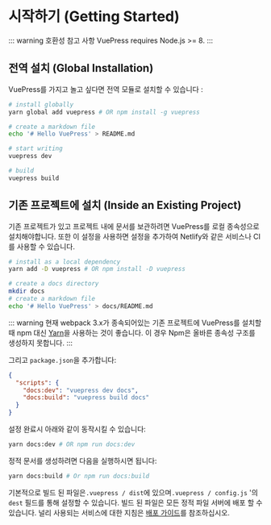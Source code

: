 # 시작하기 (Getting Started)

::: warning 호환성 참고 사항
VuePress requires Node.js >= 8.
:::

## 전역 설치 (Global Installation)

VuePress를 가지고 놀고 싶다면 전역 모듈로 설치할 수 있습니다 :

``` bash
# install globally
yarn global add vuepress # OR npm install -g vuepress

# create a markdown file
echo '# Hello VuePress' > README.md

# start writing
vuepress dev

# build
vuepress build
```

## 기존 프로젝트에 설치 (Inside an Existing Project)

기존 프로젝트가 있고 프로젝트 내에 문서를 보관하려면 VuePress를 로컬 종속성으로 설치해야합니다. 또한 이 설정을 사용하면 설정을 추가하여 Netlify와 같은 서비스나 CI를 사용할 수 있습니다.

``` bash
# install as a local dependency
yarn add -D vuepress # OR npm install -D vuepress

# create a docs directory
mkdir docs
# create a markdown file
echo '# Hello VuePress' > docs/README.md
```

::: warning
현재 webpack 3.x가 종속되어있는 기존 프로젝트에 VuePress를 설치할 때 npm 대신 [Yarn](https://yarnpkg.com/en/)을 사용하는 것이 좋습니다. 이 경우 Npm은 올바른 종속성 구조를 생성하지 못합니다.
:::

그리고 `package.json`을 추가합니다:

``` json
{
  "scripts": {
    "docs:dev": "vuepress dev docs",
    "docs:build": "vuepress build docs"
  }
}
```

설정 완료시 아래와 같이 동작시킬 수 있습니다:

``` bash
yarn docs:dev # OR npm run docs:dev
```

정적 문서를 생성하려면 다음을 실행하시면 됩니다:

``` bash
yarn docs:build # Or npm run docs:build
```

기본적으로 빌드 된 파일은`.vuepress / dist`에 있으며`.vuepress / config.js` '의 `dest` 필드를 통해 설정할 수 있습니다. 빌드 된 파일은 모든 정적 파일 서버에 배포 할 수 있습니다. 널리 사용되는 서비스에 대한 지침은 [배포 가이드](./deploy.md)를 참조하십시오.